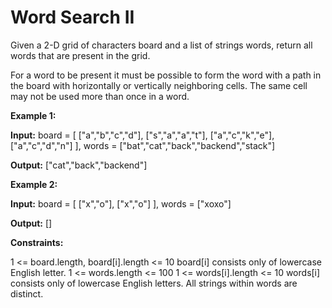 # Word Search II
Given a 2-D grid of characters board and a list of strings words, return all words that are present in the grid.

For a word to be present it must be possible to form the word with a path in the board with horizontally or vertically neighboring cells. The same cell may not be used more than once in a word.

**Example 1:**

**Input:**
board = [
  ["a","b","c","d"], 
  ["s","a","a","t"],
  ["a","c","k","e"],
  ["a","c","d","n"]
],
words = ["bat","cat","back","backend","stack"]

**Output:** ["cat","back","backend"]

**Example 2:**

**Input:**
board = [
  ["x","o"],
  ["x","o"]
],
words = ["xoxo"]

**Output:** []

**Constraints:**

1 <= board.length, board[i].length <= 10
board[i] consists only of lowercase English letter.
1 <= words.length <= 100
1 <= words[i].length <= 10
words[i] consists only of lowercase English letters.
All strings within words are distinct.
